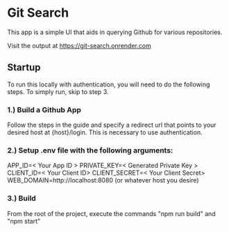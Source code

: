 # Git Search
This app is a simple UI that aids in querying Github for various repositories.

Visit the output at https://git-search.onrender.com

## Startup
To run this locally with authentication, you will need to do the following steps. To simply run, skip to step 3.

### 1.) Build a Github App
Follow the steps in the guide and specify a redirect url that points to your desired host at {host}/login. This is necessary to use authentication.

### 2.) Setup .env file with the following arguments:
APP_ID=< Your App ID >
PRIVATE_KEY=< Generated Private Key >
CLIENT_ID=< Your Client ID>
CLIENT_SECRET=< Your Client Secret>
WEB_DOMAIN=http://localhost:8080 (or whatever host you desire)

### 3.) Build
From the root of the project, execute the commands "npm run build" and "npm start"